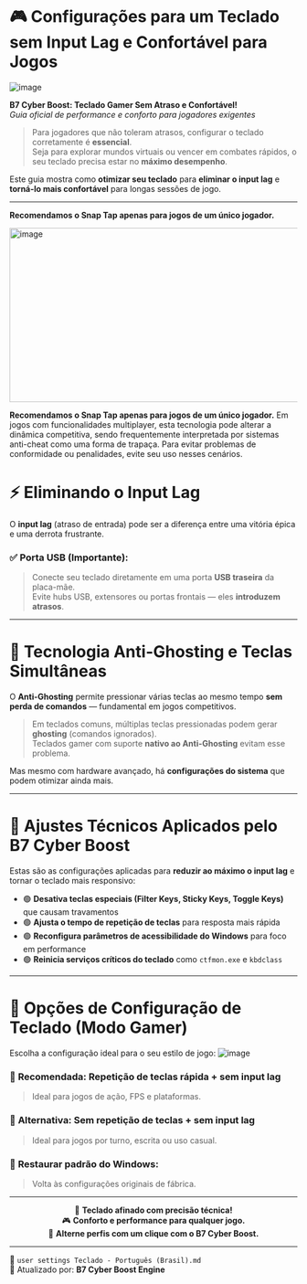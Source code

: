 
# 🎮 **Configurações para um Teclado sem Input Lag e Confortável para Jogos**

![image](https://github.com/user-attachments/assets/1cbdc930-9cfb-4d2b-8fda-4a7540ec623c)

**B7 Cyber Boost: Teclado Gamer Sem Atraso e Confortável!**  
*Guia oficial de performance e conforto para jogadores exigentes*

> Para jogadores que não toleram atrasos, configurar o teclado corretamente é **essencial**.  
Seja para explorar mundos virtuais ou vencer em combates rápidos, o seu teclado precisa estar no **máximo desempenho**.

Este guia mostra como **otimizar seu teclado** para **eliminar o input lag** e **torná-lo mais confortável** para longas sessões de jogo.

---

**Recomendamos o Snap Tap apenas para jogos de um único jogador.**

<img width="910" height="305" alt="image" src="https://github.com/user-attachments/assets/f1679312-9ac9-41c2-aa40-8301a8b000b5" />

**Recomendamos o Snap Tap apenas para jogos de um único jogador.** Em jogos com funcionalidades multiplayer, esta tecnologia pode alterar a dinâmica competitiva, sendo frequentemente interpretada por sistemas anti-cheat como uma forma de trapaça. Para evitar problemas de conformidade ou penalidades, evite seu uso nesses cenários.

# ⚡ **Eliminando o Input Lag**

O **input lag** (atraso de entrada) pode ser a diferença entre uma vitória épica e uma derrota frustrante.

### ✅ **Porta USB (Importante):**
> Conecte seu teclado diretamente em uma porta **USB traseira** da placa-mãe.  
Evite hubs USB, extensores ou portas frontais — eles **introduzem atrasos**.

---

# 🧠 **Tecnologia Anti-Ghosting e Teclas Simultâneas**

O **Anti-Ghosting** permite pressionar várias teclas ao mesmo tempo **sem perda de comandos** — fundamental em jogos competitivos.

> Em teclados comuns, múltiplas teclas pressionadas podem gerar **ghosting** (comandos ignorados).  
Teclados gamer com suporte **nativo ao Anti-Ghosting** evitam esse problema.

Mas mesmo com hardware avançado, há **configurações do sistema** que podem otimizar ainda mais.

---

# 🔧 **Ajustes Técnicos Aplicados pelo B7 Cyber Boost**

Estas são as configurações aplicadas para **reduzir ao máximo o input lag** e tornar o teclado mais responsivo:

- 🟢 **Desativa teclas especiais (Filter Keys, Sticky Keys, Toggle Keys)** que causam travamentos
- 🟢 **Ajusta o tempo de repetição de teclas** para resposta mais rápida
- 🟢 **Reconfigura parâmetros de acessibilidade do Windows** para foco em performance
- 🟢 **Reinicia serviços críticos do teclado** como `ctfmon.exe` e `kbdclass`

---

# 🎯 **Opções de Configuração de Teclado (Modo Gamer)**
Escolha a configuração ideal para o seu estilo de jogo:
![image](https://github.com/user-attachments/assets/87fdb13c-89e9-4496-9f4a-af90fd19a7df)


### 🥇 **Recomendada:** Repetição de teclas rápida + sem input lag  
> Ideal para jogos de ação, FPS e plataformas.

### 🧪 **Alternativa:** Sem repetição de teclas + sem input lag  
> Ideal para jogos por turno, escrita ou uso casual.

### 🔄 **Restaurar padrão do Windows:**  
> Volta às configurações originais de fábrica.

---

<div align="center">

🔧 **Teclado afinado com precisão técnica!**  
🎮 **Conforto e performance para qualquer jogo.**  
🔁 **Alterne perfis com um clique com o B7 Cyber Boost.**

</div>

---

📘 `user settings Teclado - Português (Brasil).md`  
🔁 Atualizado por: **B7 Cyber Boost Engine**
